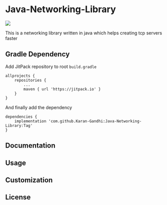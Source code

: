 # Java-Networking-Library

[![](https://jitpack.io/v/Karan-Gandhi/Java-Networking-Library.svg)](https://jitpack.io/#Karan-Gandhi/Java-Networking-Library)

This is a networking library written in java which helps creating tcp servers faster

## Gradle Dependency
Add JitPack repository to root `build.gradle`
```
allprojects {
    repositories {
        ...
        maven { url 'https://jitpack.io' }
    }
}
```
And finally add the dependency
```
dependencies {
    implementation 'com.github.Karan-Gandhi:Java-Networking-Library:Tag'
}
```

## Documentation

## Usage

## Customization

## License
